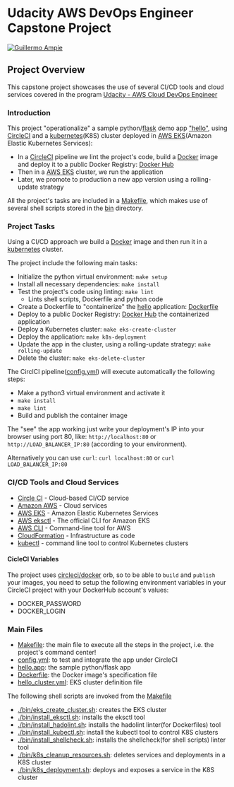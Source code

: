 # Udacity AWS DevOps Engineer Capstone Project

[![Guillermo Ampie](https://circleci.com/gh/guillermo-ampie/devops-capstone.svg?style=shield)](https://github.com/guillermo-ampie/devops-capstone)

## Project Overview

This capstone project showcases the use of several CI/CD tools and cloud services covered in the program [Udacity - AWS Cloud DevOps Engineer](https://www.udacity.com/course/cloud-dev-ops-nanodegree--nd9991)

### Introduction

This project "operationalize" a sample python/[flask](https://flask.palletsprojects.com/)
demo app ["hello"](./hello_app/hello.py), using [CircleCI](https://www.circleci/com) and
 a [kubernetes](https://kubernetes.io/)(K8S) cluster deployed in [AWS EKS](https://aws.amazon.com/eks/)(Amazon Elastic Kubernetes Services):

* In a [CircleCI](https://www.circleci/com) pipeline we lint the project's code, build
 a [Docker](https://www.docker.com/resources/what-container) image and deploy it to a public
Docker Registry: [Docker Hub](https://hub.docker.com/repository/docker/gampie/hello-app)
* Then in a [AWS EKS](https://aws.amazon.com/eks/) cluster, we run the application
* Later, we promote to production a new app version using a rolling-update strategy

All the project's tasks are included in a [Makefile](Makefile), which makes use of several shell scripts stored in the
[bin](bin) directory.

### Project Tasks

Using a CI/CD approach we build a [Docker](https://www.docker.com/resources/what-container) image and then run it in a [kubernetes](https://kubernetes.io/) cluster.

The project include the following main tasks:

* Initialize the python virtual environment:  `make setup`
* Install all necessary dependencies:  `make install`
* Test the project's code using linting:  `make lint`
  * Lints shell scripts, Dockerfile and python code
* Create a Dockerfile to "containerize" the [hello](/hello_app/hello.py) application: [Dockerfile](hello_app/Dockerfile)
* Deploy to a public Docker Registry:
 [Docker Hub](https://hub.docker.com/repository/docker/gampie/hello-app) the containerized application
* Deploy a Kubernetes cluster:  `make eks-create-cluster`
* Deploy the application:  `make k8s-deployment`
* Update the app in the cluster, using a rolling-update strategy:  `make rolling-update`
* Delete the cluster:  `make eks-delete-cluster`

The CirclCI pipeline([config.yml](.circleci/config.yml)) will execute automatically the following steps:

* Make a python3 virtual environment and activate it
* `make install`
* `make lint`
* Build and publish the container image

The "see" the app working just write your deployment's IP into your browser using port 80, like:
`http://localhost:80` or `http://LOAD_BALANCER_IP:80` (according to your environment).

Alternatively you can use `curl`: `curl localhost:80` or `curl LOAD_BALANCER_IP:80`

### CI/CD Tools and Cloud Services

* [Circle CI](https://www.circleci.com) - Cloud-based CI/CD service
* [Amazon AWS](https://aws.amazon.com/) - Cloud services
* [AWS EKS](https://aws.amazon.com/eks/) - Amazon Elastic Kubernetes Services
* [AWS eksctl](https://eksctl.io) - The official CLI for Amazon EKS
* [AWS CLI](https://aws.amazon.com/cli/) - Command-line tool for AWS
* [CloudFormation](https://aws.amazon.com/cloudformation/) - Infrastructure as code
* [kubectl](https://kubernetes.io/docs/reference/kubectl/) - command line tool to control Kubernetes clusters

#### CicleCI Variables

  The project uses [circleci/docker](https://circleci.com/developer/orbs/orb/circleci/docker) orb,
  so to be able to `build` and `publish` your images, you need to setup the following environment
  variables in your CircleCI project with your DockerHub account's values:

* DOCKER_PASSWORD
* DOCKER_LOGIN
  
### Main Files

* [Makefile](./Makefile): the main file to execute all the steps in the project, i.e. the project's command center!
* [config.yml](.circleci/config.yml): to test and integrate the app under CircleCI
* [hello.app](./hello_app/hello.py): the sample python/flask app
* [Dockerfile](./hello_app/Dockerfile): the Docker image's specification file
* [hello_cluster.yml](./hello_cluster.yml): EKS cluster definition file

The following shell scripts are invoked from the [Makefile](./Makefile)

* [./bin/eks_create_cluster.sh](./bin/eks_create_cluster.sh): creates the EKS cluster
* [./bin/install_eksctl.sh](./bin/install_eksctl.sh): installs the eksctl tool
* [./bin/install_hadolint.sh](./bin/install_hadolint.sh): installs the hadolint linter(for Dockerfiles) tool
* [./bin/install_kubectl.sh](./bin/install_kubectl.sh): install the kubectl tool to control K8S clusters
* [./bin/install_shellcheck.sh](./bin/install_shellcheck.sh): installs the shellcheck(for shell scripts) linter tool
* [./bin/k8s_cleanup_resources.sh](./bin/k8s_cleanup_resources.sh): deletes services and deployments in a K8S cluster
* [./bin/k8s_deployment.sh](./bin/k8s_deployment.sh): deploys and exposes a service in the K8S cluster
